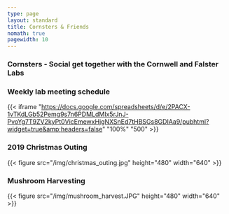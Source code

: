 ```yaml
---
type: page
layout: standard
title: Cornsters & Friends
nomath: true
pagewidth: 10
---
```



### Cornsters - Social get together with the Cornwell and Falster Labs

### Weekly lab meeting schedule
{{< iframe "https://docs.google.com/spreadsheets/d/e/2PACX-1vTKdLGb52Pemg9s7n6PDMLdMIx5rJnJ-PvoYg7T9ZV2kyPt0VicEmewxHjgNXSnEd7tHBSGs8GDIAa9/pubhtml?widget=true&amp;headers=false" "100%" "500" >}}

### 2019 Christmas Outing

{{< figure src="/img/christmas_outing.jpg" height="480" width="640" >}}



### Mushroom Harvesting

{{< figure src="/img/mushroom_harvest.JPG" height="480" width="640" >}}
